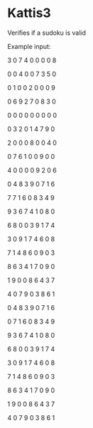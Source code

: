 # Kattis3

Verifies if a sudoku is valid

Example input:

3 0 7 4 0 0 0 0 8

0 0 4 0 0 7 3 5 0

0 1 0 0 2 0 0 0 9

0 6 9 2 7 0 8 3 0

0 0 0 0 0 0 0 0 0

0 3 2 0 1 4 7 9 0

2 0 0 0 8 0 0 4 0

0 7 6 1 0 0 9 0 0

4 0 0 0 0 9 2 0 6


0 4 8 3 9 0 7 1 6

7 7 1 6 0 8 3 4 9

9 3 6 7 4 1 0 8 0

6 8 0 0 3 9 1 7 4

3 0 9 1 7 4 6 0 8

7 1 4 8 6 0 9 0 3

8 6 3 4 1 7 0 9 0

1 9 0 0 8 6 4 3 7

4 0 7 9 0 3 8 6 1


0 4 8 3 9 0 7 1 6

0 7 1 6 0 8 3 4 9

9 3 6 7 4 1 0 8 0

6 8 0 0 3 9 1 7 4

3 0 9 1 7 4 6 0 8

7 1 4 8 6 0 9 0 3

8 6 3 4 1 7 0 9 0

1 9 0 0 8 6 4 3 7

4 0 7 9 0 3 8 6 1


